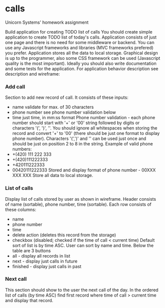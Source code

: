 # calls
Unicorn Systems' homework assignment

Build application for creating TODO list of calls
You should create simple application to create TODO list of today's calls. Application consists of just one page and there is no need for some middleware or backend.
You can use any Javascript frameworks and libraries (MVC frameworks prefered) you prefer. Application stores all the data to local storage. Graphical design is up to the programmer, also some CSS framework can be used (Javascript quality is the most important).
Ideally you should also write documentation and some tests for the application.
For application behavior description see description and wireframe:

### Add call
Section to add new record of call. It consists of these inputs:
* name ­validate for max. of 30 characters
* phone number ­see phone number validation below
* time ­just time, in mm:ss format
Phone number validation ­- each phone number should start with '+' or '00' string followed by digits or characters '(', ')', '­'. You should ignore all whitespaces when storing the record and convert '+' to '00' (there should be just one format to display phone number). Characters '(',')' and '­' can be used just once and should be just on position 2 to 8 in the string.
Example of valid phone numbers:
* +(420) 111 222 333
* +(420)­111222333
* +420111222333
* 00420111222333
Stored and display format of phone number -­ 00XXX XXX XXX
Store all data to local storage.

### List of calls
Display list of calls stored by user as shown in wireframe.
Header consists of name (sortable), phone number, time (sortable).
Each row consists of these columns:
* name
* phone number
* time
* delete action (deletes this record from the storage)
* checkbox (disabled; checked if the time of call < current time)
Default sort of list is by time ASC. User can sort by name and time.
Below the table are 3 buttons
* all -­ display all records in list
* next ­- display just calls in future
* finished -­ display just calls in past

### Next call
This section should show to the user the next call of the day.
In the ordered list of calls (by time ASC) find first record where time of call > current time and display that record.